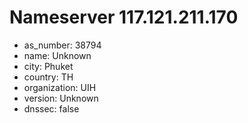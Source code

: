 # Nameserver 117.121.211.170

* as_number: 38794
* name: Unknown
* city: Phuket
* country: TH
* organization: UIH
* version: Unknown
* dnssec: false
